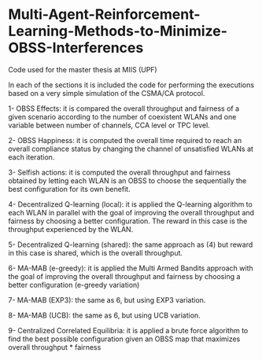 # Multi-Agent-Reinforcement-Learning-Methods-to-Minimize-OBSS-Interferences
Code used for the master thesis at MIIS (UPF)

In each of the sections it is included the code for performing the executions based on a very simple simulation of the CSMA/CA protocol.

1- OBSS Effects: it is compared the overall throughput and fairness of a given scenario according to the number of coexistent WLANs and one variable between number of channels, CCA level or TPC level.

2- OBSS Happiness: it is computed the overall time required to reach an overall compliance status by changing the channel of unsatisfied WLANs at each iteration.

3- Selfish actions: it is computed the overall throughput and fairness obtained by letting each WLAN is an OBSS to choose the sequentially the best configuration for its own benefit.

4- Decentralized Q-learning (local): it is applied the Q-learning algorithm to each WLAN in parallel with the goal of improving the overall throughput and fairness by choosing a better configuration. The reward in this case is the throughput experienced by the WLAN.

5- Decentralized Q-learning (shared): the same approach as (4) but reward in this case is shared, which is the overall throughput.

6- MA-MAB (e-greedy): it is applied the Multi Armed Bandits approach with the goal of improving the overall throughput and fairness by choosing a better configuration (e-greedy variation)

7- MA-MAB (EXP3): the same as 6, but using EXP3 variation.

8- MA-MAB (UCB): the same as 6, but using UCB variation.

9- Centralized Correlated Equilibria: it is applied a brute force algorithm to find the best possible configuration given an OBSS map that maximizes overall throughput * fairness